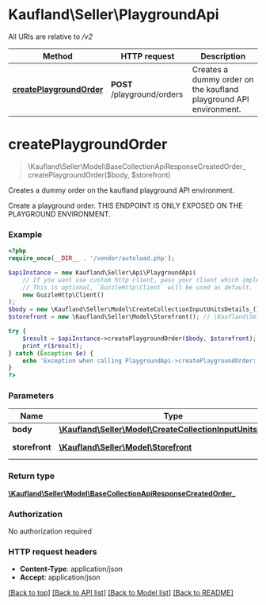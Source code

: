 # Kaufland\Seller\PlaygroundApi

All URIs are relative to */v2*

Method | HTTP request | Description
------------- | ------------- | -------------
[**createPlaygroundOrder**](PlaygroundApi.md#createplaygroundorder) | **POST** /playground/orders | Creates a dummy order on the kaufland playground API environment.

# **createPlaygroundOrder**
> \Kaufland\Seller\Model\BaseCollectionApiResponseCreatedOrder_ createPlaygroundOrder($body, $storefront)

Creates a dummy order on the kaufland playground API environment.

Create a playground order.  THIS ENDPOINT IS ONLY EXPOSED ON THE PLAYGROUND ENVIRONMENT.

### Example
```php
<?php
require_once(__DIR__ . '/vendor/autoload.php');

$apiInstance = new Kaufland\Seller\Api\PlaygroundApi(
    // If you want use custom http client, pass your client which implements `GuzzleHttp\ClientInterface`.
    // This is optional, `GuzzleHttp\Client` will be used as default.
    new GuzzleHttp\Client()
);
$body = new \Kaufland\Seller\Model\CreateCollectionInputUnitsDetails_(); // \Kaufland\Seller\Model\CreateCollectionInputUnitsDetails_ | 
$storefront = new \Kaufland\Seller\Model\Storefront(); // \Kaufland\Seller\Model\Storefront | Locale of storefront

try {
    $result = $apiInstance->createPlaygroundOrder($body, $storefront);
    print_r($result);
} catch (Exception $e) {
    echo 'Exception when calling PlaygroundApi->createPlaygroundOrder: ', $e->getMessage(), PHP_EOL;
}
?>
```

### Parameters

Name | Type | Description  | Notes
------------- | ------------- | ------------- | -------------
 **body** | [**\Kaufland\Seller\Model\CreateCollectionInputUnitsDetails_**](../Model/CreateCollectionInputUnitsDetails_.md)|  |
 **storefront** | [**\Kaufland\Seller\Model\Storefront**](../Model/.md)| Locale of storefront |

### Return type

[**\Kaufland\Seller\Model\BaseCollectionApiResponseCreatedOrder_**](../Model/BaseCollectionApiResponseCreatedOrder_.md)

### Authorization

No authorization required

### HTTP request headers

 - **Content-Type**: application/json
 - **Accept**: application/json

[[Back to top]](#) [[Back to API list]](../../README.md#documentation-for-api-endpoints) [[Back to Model list]](../../README.md#documentation-for-models) [[Back to README]](../../README.md)

